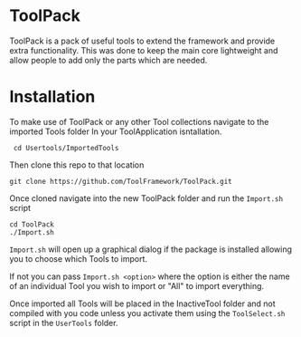 # ToolPack

ToolPack is a pack of useful tools to extend the framework and provide extra functionality. This was done to keep the main core lightweight and allow people to add only the parts which are needed.

# Installation

To make use of ToolPack or any other Tool collections navigate to the imported Tools folder In your ToolApplication isntallation.

``` cd Usertools/ImportedTools``` 

Then clone this repo to that location

``` git clone https://github.com/ToolFramework/ToolPack.git ```

Once cloned navigate into the new ToolPack folder and run the ```Import.sh``` script

```
cd ToolPack
./Import.sh
```

```Import.sh``` will open up a graphical dialog if the package is installed allowing you to choose which Tools to import. 

If not you can pass ```Import.sh <option>``` where the option is either the name of an individual Tool you wish to import or "All" to import everything.

Once imported all Tools will be placed in the InactiveTool folder and not compiled with you code unless you activate them using the ```ToolSelect.sh``` script in the ```UserTools``` folder.

